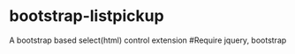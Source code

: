 # bootstrap-listpickup
A bootstrap based select(html) control extension
#Require 
jquery, bootstrap
